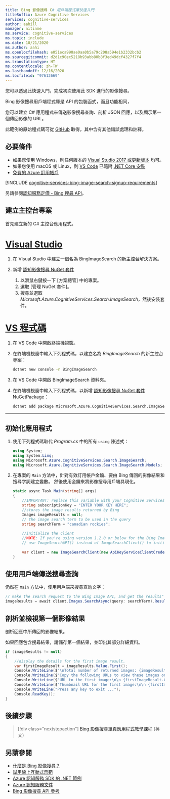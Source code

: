 ```yaml
---
title: Bing 影像搜尋 C# 用戶端程式庫快速入門
titleSuffix: Azure Cognitive Services
services: cognitive-services
author: aahill
manager: nitinme
ms.service: cognitive-services
ms.topic: include
ms.date: 10/21/2020
ms.author: aahi
ms.openlocfilehash: e051eca990ae0aa0b5a79c208a594e1b2332bcb2
ms.sourcegitcommit: d2d1c90ec5218b93abb80b8f3ed49dcf4327f7f4
ms.translationtype: HT
ms.contentlocale: zh-TW
ms.lasthandoff: 12/16/2020
ms.locfileid: "97612669"
---
```

您可以透過此快速入門，完成初次使用此 SDK 進行的影像搜尋。 

Bing 影像搜尋用戶端程式庫是 API 的包裝函式，而且功能相同， 

您可以建立 C# 應用程式來傳送影像搜尋查詢、剖析 JSON 回應，以及顯示第一個傳回影像的 URL。

此範例的原始程式碼可從 [GitHub](https://github.com/Azure-Samples/cognitive-services-dotnet-sdk-samples/tree/master/BingSearchv7/BingImageSearch) 取得，其中含有其他錯誤處理和註釋。

## <a name="prerequisites"></a>必要條件

* 如果您使用 Windows，則任何版本的 [Visual Studio 2017 或更新版本](https://visualstudio.microsoft.com/vs/whatsnew/) 均可。
* 如果您使用 macOS 或 Linux，則 [VS Code](https://code.visualstudio.com) 已隨附 [.NET Core 安裝](https://dotnet.microsoft.com/learn/dotnet/hello-world-tutorial/install)
* [免費的 Azure 訂用帳戶](https://azure.microsoft.com/free/dotnet)

[!INCLUDE [cognitive-services-bing-image-search-signup-requirements](~/includes/cognitive-services-bing-image-search-signup-requirements.md)]

另請參閱[認知服務定價 - Bing 搜尋 API](https://azure.microsoft.com/pricing/details/cognitive-services/search-api/)。

## <a name="create-a-console-project"></a>建立主控台專案

首先建立新的 C# 主控台應用程式。

# <a name="visual-studio"></a>[Visual Studio](#tab/visualstudio)

1. 在 Visual Studio 中建立一個名為 BingImageSearch 的新主控台解決方案。
    
1. 新增 [認知影像搜尋 NuGet 套件](https://www.nuget.org/packages/Microsoft.Azure.CognitiveServices.Search.ImageSearch)
    1. 以滑鼠右鍵按一下 [方案總管] 中的專案。
    1. 選取 [管理 NuGet 套件]。
    1. 搜尋並選取 *Microsoft.Azure.CognitiveServices.Search.ImageSearch*，然後安裝套件。
    
# <a name="vs-code"></a>[VS 程式碼](#tab/vscode)

1. 在 VS Code 中開啟終端機視窗。
1. 在終端機視窗中輸入下列程式碼，以建立名為 *BingImageSearch* 的新主控台專案：
    
    ```bash
    dotnet new console -n BingImageSearch
    ```
1. 在 VS Code 中開啟 BingImageSearch 資料夾。
1. 在終端機視窗中輸入下列程式碼，以新增 [認知影像搜尋 NuGet 套件](https://www.nuget.org/packages/Microsoft.Azure.CognitiveServices.Search.ImageSearch) NuGetPackage：

    ```bash
    dotnet add package Microsoft.Azure.CognitiveServices.Search.ImageSearch
    ```

---

## <a name="initialize-the-application"></a>初始化應用程式


1. 使用下列程式碼取代 *Program.cs* 中的所有 `using` 陳述式：

    ```csharp
    using System;
    using System.Linq;
    using Microsoft.Azure.CognitiveServices.Search.ImageSearch;
    using Microsoft.Azure.CognitiveServices.Search.ImageSearch.Models;
    ```

1. 在專案的 `Main` 方法中，針對有效訂用帳戶金鑰、要由 Bing 傳回的影像結果和搜尋字詞建立變數。 然後使用金鑰來將影像搜尋用戶端具現化。

    ```csharp
    static async Task Main(string[] args)
    {
        //IMPORTANT: replace this variable with your Cognitive Services subscription key
        string subscriptionKey = "ENTER YOUR KEY HERE";
        //stores the image results returned by Bing
        Images imageResults = null;
        // the image search term to be used in the query
        string searchTerm = "canadian rockies";
        
        //initialize the client
        //NOTE: If you're using version 1.2.0 or below for the Bing Image Search client library, 
        // use ImageSearchAPI() instead of ImageSearchClient() to initialize your search client.
        
        var client = new ImageSearchClient(new ApiKeyServiceClientCredentials(subscriptionKey));
    }
    ```
    
## <a name="send-a-search-query-using-the-client"></a>使用用戶端傳送搜尋查詢
    
仍然在 `Main` 方法中，使用用戶端來搜尋查詢文字：
    
```csharp
// make the search request to the Bing Image API, and get the results"
imageResults = await client.Images.SearchAsync(query: searchTerm).Result; //search query
```

## <a name="parse-and-view-the-first-image-result"></a>剖析並檢視第一個影像結果

剖析回應中所傳回的影像結果。 

如果回應包含搜尋結果，請儲存第一個結果，並印出其部分詳細資料。

```csharp
if (imageResults != null)
{
    //display the details for the first image result.
    var firstImageResult = imageResults.Value.First();
    Console.WriteLine($"\nTotal number of returned images: {imageResults.Value.Count}\n");
    Console.WriteLine($"Copy the following URLs to view these images on your browser.\n");
    Console.WriteLine($"URL to the first image:\n\n {firstImageResult.ContentUrl}\n");
    Console.WriteLine($"Thumbnail URL for the first image:\n\n {firstImageResult.ThumbnailUrl}");
    Console.WriteLine("Press any key to exit ...");
    Console.ReadKey();
}
```

## <a name="next-steps"></a>後續步驟

> [!div class="nextstepaction"]
> [Bing 影像搜尋單頁應用程式教學課程](../../tutorial-bing-image-search-single-page-app.md) (英文)

## <a name="see-also"></a>另請參閱

* [什麼是 Bing 影像搜尋？](../../overview.md)  
* [試用線上互動式示範](https://azure.microsoft.com/services/cognitive-services/bing-image-search-api/)  
* [Azure 認知服務 SDK 的 .NET 範例](https://github.com/Azure-Samples/cognitive-services-dotnet-sdk-samples/tree/master/BingSearchv7)
* [Azure 認知服務文件](../../../index.yml)
* [Bing 影像搜尋 API 參考](/rest/api/cognitiveservices-bingsearch/bing-images-api-v7-reference)